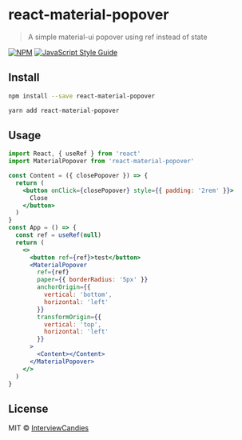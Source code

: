 # react-material-popover

> A simple material-ui popover using ref instead of state

[![NPM](https://img.shields.io/npm/v/react-material-popover.svg)](https://www.npmjs.com/package/react-material-popover) [![JavaScript Style Guide](https://img.shields.io/badge/code_style-standard-brightgreen.svg)](https://standardjs.com)

## Install

```bash
npm install --save react-material-popover
```

```bash
yarn add react-material-popover
```

## Usage

```jsx
import React, { useRef } from 'react'
import MaterialPopover from 'react-material-popover'

const Content = ({ closePopover }) => {
  return (
    <button onClick={closePopover} style={{ padding: '2rem' }}>
      Close
    </button>
  )
}
const App = () => {
  const ref = useRef(null)
  return (
    <>
      <button ref={ref}>test</button>
      <MaterialPopover
        ref={ref}
        paper={{ borderRadius: '5px' }}
        anchorOrigin={{
          vertical: 'bottom',
          horizontal: 'left'
        }}
        transformOrigin={{
          vertical: 'top',
          horizontal: 'left'
        }}
      >
        <Content></Content>
      </MaterialPopover>
    </>
  )
}
```

## License

MIT © [InterviewCandies](https://github.com/InterviewCandies)
